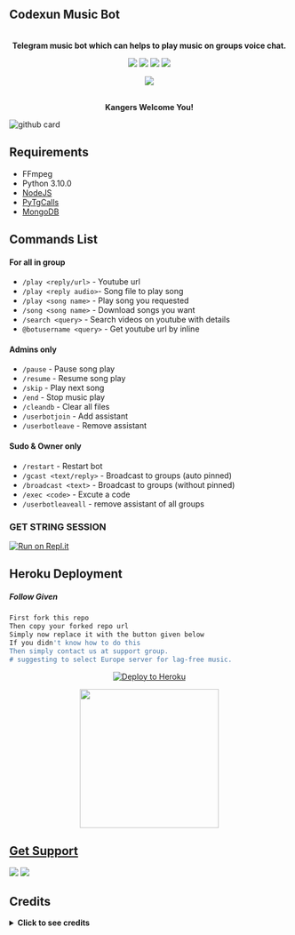 
<h2 align="centre">Codexun Music Bot</h2>

<p align="center">
    <br><b>Telegram music bot which can helps to play music on groups voice chat.</b><br>
</p>

<p align="center">
    <a href="https://www.python.org/" alt="made-with-python"> <img src="https://img.shields.io/badge/Made%20with-Python-black.svg?style=flat-square&logo=python&logoColor=blue&color=red" /></a>
    <a href="https://github.com/PavanMagar/CodexunMusicBot"> <img src="https://img.shields.io/github/forks/PavanMagar/CodexunMusicBot?color=red&logo=github&logoColor=blue&style=flat-square" /></a>
    <a href="https://github.com/PavanMagar/CodexunMusicBot"> <img src="https://img.shields.io/github/repo-size/PavanMagar/CodexunMusicBot?color=red&logo=github&logoColor=blue&style=flat-square" /></a>    
    <a href="https://github.com/PavanMagar/CodexunMusicBot"> <img src="https://img.shields.io/github/stars/PavanMagar/CodexunMusicBot?color=red&logo=github&logoColor=blue&style=flat-square" /></a>
</p>

<p align="center"><a href="https://t.me/codexun"><img src="https://telegra.ph/file/5a49680de5759f290ad8d.jpg"></a></p>
<p align="center">

<p align="center">
    <br><b>Kangers Welcome You!</b><br>
</p>

![github card](https://github-readme-stats.vercel.app/api/pin/?username=PavanMagar&repo=CodexunMusicBot&theme=dark)


<h3>

## Requirements

- FFmpeg
- Python 3.10.0
- [NodeJS](https://nodesource.com/)
- [PyTgCalls](https://github.com/pytgcalls/pytgcalls)
- [MongoDB](https://cloud.mongodb.com/)


## Commands List

#### For all in group
- `/play <reply/url>` - Youtube url
- `/play <reply audio>`- Song file to play song
- `/play <song name>` - Play song you requested
- `/song <song name>` - Download songs you want
- `/search <query>` - Search videos on youtube with details
- `@botusername <query>` - Get youtube url by inline

#### Admins only
- `/pause` - Pause song play
- `/resume` - Resume song play
- `/skip` - Play next song
- `/end` - Stop music play
- `/cleandb` - Clear all files
- `/userbotjoin` - Add assistant
- `/userbotleave` - Remove assistant

#### Sudo & Owner only
- `/restart` - Restart bot
- `/gcast <text/reply>` - Broadcast to groups (auto pinned)
- `/broadcast <text>` - Broadcast to groups (without pinned)
- `/exec <code>` - Excute a code
- `/userbotleaveall` - remove assistant of all groups

###  GET STRING SESSION

 [![Run on Repl.it](https://camo.githubusercontent.com/05149b448485553c6f14f6430a45c12dcc79ed3c/68747470733a2f2f7265706c2e69742f62616467652f6769746875622f6a61727669733231303930342f4a6172766973)](https://replit.com/@TeamCodexun/Codexun-String?v=1)

## Heroku Deployment

##### Follow Given
```sh
First fork this repo
Then copy your forked repo url
Simply now replace it with the button given below
If you didn't know how to do this
Then simply contact us at support group.
# suggesting to select Europe server for lag-free music.
```
<p align="center"><a href="https://heroku.com/deploy?template=https://github.com/WitcherAlive/CodexunMusicBot"><img src="https://www.herokucdn.com/deploy/button.svg" alt="Deploy to Heroku" target="_blank"/></a></p>  
<p align="center"><a href="https://telegram.dog/XTZ_HerokuBot?start=UGF2YW5NYWdhci9Db2RleHVuTXVzaWNCb3QgbWFpbg"><img src="https://img.shields.io/badge/Deploy%20Via%20Telegram-blue?style=for-the-badge&logo=telegram" width="250""/</a>  </p>


## Get Support

<a href="https://t.me/TeamCodexun"><img src="https://img.shields.io/badge/Join-Group%20Support-blue.svg?style=for-the-badge&logo=Telegram"></a> <a href="https://t.me/codexun"><img src="https://img.shields.io/badge/Join-Updates%20Channel-blue.svg?style=for-the-badge&logo=Telegram"></a>


## Credits

</details>

<details>
<summary><b> Click to see credits </b></summary>
<br>
 
- Callmusic 
- VCPlayerBot
- Veez
- TGVCBot
- Yukki
- PyTgCalls

~ Some pirro's thinking that it's a kang of [YukkiMusicBot](https://t.me/TheYukki) for their kind information, This bot is based on the original work done by [Rojserbest](http://github.com/rojserbest). Without his hardwork YukkiMusicBot wont exist. YukkiMusicBot is a modified version of [Callsmusic](https://github.com/callsmusic/callsmusic) for fit the needs of some users.
